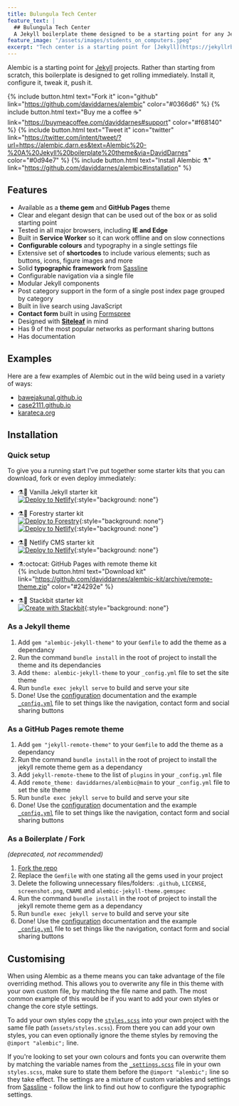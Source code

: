 ```yaml
---
title: Bulungula Tech Center
feature_text: |
  ## Bulungula Tech Center
  A Jekyll boilerplate theme designed to be a starting point for any Jekyll website
feature_image: "/assets/images/students_on_computers.jpeg"
excerpt: "Tech center is a starting point for [Jekyll](https://jekyllrb.com/) projects. Rather than starting from scratch, this boilerplate is designed to get the ball rolling immediately. Install it, configure it, tweak it, push it."
---
```


Alembic is a starting point for [Jekyll](https://jekyllrb.com/) projects. Rather than starting from scratch, this boilerplate is designed to get rolling immediately. Install it, configure it, tweak it, push it.

{% include button.html text="Fork it" icon="github" link="https://github.com/daviddarnes/alembic" color="#0366d6" %} {% include button.html text="Buy me a coffee ☕️" link="https://buymeacoffee.com/daviddarnes#support" color="#f68140" %} {% include button.html text="Tweet it" icon="twitter" link="https://twitter.com/intent/tweet/?url=https://alembic.darn.es&text=Alembic%20-%20A%20Jekyll%20boilerplate%20theme&via=DavidDarnes" color="#0d94e7" %} {% include button.html text="Install Alembic ⚗️" link="https://github.com/daviddarnes/alembic#installation" %}

## Features

- Available as a **theme gem** and **GitHub Pages** theme
- Clear and elegant design that can be used out of the box or as solid starting point
- Tested in all major browsers, including **IE and Edge**
- Built in **Service Worker** so it can work offline and on slow connections
- **Configurable colours** and typography in a single settings file
- Extensive set of **shortcodes** to include various elements; such as buttons, icons, figure images and more
- Solid **typographic framework** from [Sassline](https://sassline.com/)
- Configurable navigation via a single file
- Modular Jekyll components
- Post category support in the form of a single post index page grouped by category
- Built in live search using JavaScript
- **Contact form** built in using [Formspree](https://formspree.io/)
- Designed with **[Siteleaf](https://www.siteleaf.com/)** in mind
- Has 9 of the most popular networks as performant sharing buttons
- Has documentation

## Examples

Here are a few examples of Alembic out in the wild being used in a variety of ways:

- [bawejakunal.github.io](https://bawejakunal.github.io/)
- [case2111.github.io](https://case2111.github.io/)
- [karateca.org](https://www.karateca.org/)

## Installation

### Quick setup

To give you a running start I've put together some starter kits that you can download, fork or even deploy immediately:

- ⚗️🍨 Vanilla Jekyll starter kit  
  [![Deploy to Netlify](https://www.netlify.com/img/deploy/button.svg)](https://app.netlify.com/start/deploy?repository=https://github.com/daviddarnes/alembic-kit){:style="background: none"}
- ⚗️🌲 Forestry starter kit  
  [![Deploy to Forestry](https://assets.forestry.io/import-to-forestry.svg)](https://app.forestry.io/quick-start?repo=daviddarnes/alembic-forestry-kit&engine=jekyll){:style="background: none"}  
  [![Deploy to Netlify](https://www.netlify.com/img/deploy/button.svg)](https://app.netlify.com/start/deploy?repository=https://github.com/daviddarnes/alembic-forestry-kit){:style="background: none"}
- ⚗️💠 Netlify CMS starter kit  
  [![Deploy to Netlify](https://www.netlify.com/img/deploy/button.svg)](https://app.netlify.com/start/deploy?repository=https://github.com/daviddarnes/alembic-netlifycms-kit&stack=cms){:style="background: none"}

- ⚗️:octocat: GitHub Pages with remote theme kit  
  {% include button.html text="Download kit" link="https://github.com/daviddarnes/alembic-kit/archive/remote-theme.zip" color="#24292e" %}
- ⚗️🚀 Stackbit starter kit  
  [![Create with Stackbit](https://assets.stackbit.com/badge/create-with-stackbit.svg)](https://app.stackbit.com/create?theme=https://github.com/daviddarnes/alembic-stackbit-kit){:style="background: none"}

### As a Jekyll theme

1. Add `gem "alembic-jekyll-theme"` to your `Gemfile` to add the theme as a dependancy
2. Run the command `bundle install` in the root of project to install the theme and its dependancies
3. Add `theme: alembic-jekyll-theme` to your `_config.yml` file to set the site theme
4. Run `bundle exec jekyll serve` to build and serve your site
5. Done! Use the [configuration](#configuration) documentation and the example [`_config.yml`](https://github.com/daviddarnes/alembic/blob/master/_config.yml) file to set things like the navigation, contact form and social sharing buttons

### As a GitHub Pages remote theme

1. Add `gem "jekyll-remote-theme"` to your `Gemfile` to add the theme as a dependancy
2. Run the command `bundle install` in the root of project to install the jekyll remote theme gem as a dependancy
3. Add `jekyll-remote-theme` to the list of `plugins` in your `_config.yml` file
4. Add `remote_theme: daviddarnes/alembic@main` to your `_config.yml` file to set the site theme
5. Run `bundle exec jekyll serve` to build and serve your site
6. Done! Use the [configuration](#configuration) documentation and the example [`_config.yml`](https://github.com/daviddarnes/alembic/blob/master/_config.yml) file to set things like the navigation, contact form and social sharing buttons

### As a Boilerplate / Fork

_(deprecated, not recommended)_

1. [Fork the repo](https://github.com/daviddarnes/alembic#fork-destination-box)
2. Replace the `Gemfile` with one stating all the gems used in your project
3. Delete the following unnecessary files/folders: `.github`, `LICENSE`, `screenshot.png`, `CNAME` and `alembic-jekyll-theme.gemspec`
4. Run the command `bundle install` in the root of project to install the jekyll remote theme gem as a dependancy
5. Run `bundle exec jekyll serve` to build and serve your site
6. Done! Use the [configuration](#configuration) documentation and the example [`_config.yml`](https://github.com/daviddarnes/alembic/blob/master/_config.yml) file to set things like the navigation, contact form and social sharing buttons

## Customising

When using Alembic as a theme means you can take advantage of the file overriding method. This allows you to overwrite any file in this theme with your own custom file, by matching the file name and path. The most common example of this would be if you want to add your own styles or change the core style settings.

To add your own styles copy the [`styles.scss`](https://github.com/daviddarnes/alembic/blob/master/assets/styles.scss) into your own project with the same file path (`assets/styles.scss`). From there you can add your own styles, you can even optionally ignore the theme styles by removing the `@import "alembic";` line.

If you're looking to set your own colours and fonts you can overwrite them by matching the variable names from the [`_settings.scss`](https://github.com/daviddarnes/alembic/blob/master/_sass/_settings.scss) file in your own `styles.scss`, make sure to state them before the `@import "alembic";` line so they take effect. The settings are a mixture of custom variables and settings from [Sassline](https://medium.com/@jakegiltsoff/sassline-v2-0-e424b2881e7e) - follow the link to find out how to configure the typographic settings.
